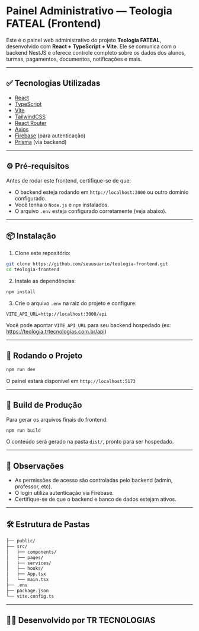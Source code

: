 
# Painel Administrativo — Teologia FATEAL (Frontend)

Este é o painel web administrativo do projeto **Teologia FATEAL**, desenvolvido com **React + TypeScript + Vite**. Ele se comunica com o backend NestJS e oferece controle completo sobre os dados dos alunos, turmas, pagamentos, documentos, notificações e mais.

---

## ✅ Tecnologias Utilizadas

- [React](https://reactjs.org/)
- [TypeScript](https://www.typescriptlang.org/)
- [Vite](https://vitejs.dev/)
- [TailwindCSS](https://tailwindcss.com/)
- [React Router](https://reactrouter.com/)
- [Axios](https://axios-http.com/)
- [Firebase](https://firebase.google.com/) (para autenticação)
- [Prisma](https://www.prisma.io/) (via backend)

---

## ⚙️ Pré-requisitos

Antes de rodar este frontend, certifique-se de que:

- O backend esteja rodando em `http://localhost:3000` ou outro domínio configurado.
- Você tenha o `Node.js` e `npm` instalados.
- O arquivo `.env` esteja configurado corretamente (veja abaixo).

---

## 📦 Instalação

1. Clone este repositório:

```bash
git clone https://github.com/seuusuario/teologia-frontend.git
cd teologia-frontend
```

2. Instale as dependências:

```bash
npm install
```

3. Crie o arquivo `.env` na raiz do projeto e configure:

```env
VITE_API_URL=http://localhost:3000/api
```

Você pode apontar `VITE_API_URL` para seu backend hospedado (ex: https://teologia.trtecnologias.com.br/api)

---

## 🚀 Rodando o Projeto

```bash
npm run dev
```

O painel estará disponível em `http://localhost:5173`

---

## 🧪 Build de Produção

Para gerar os arquivos finais do frontend:

```bash
npm run build
```

O conteúdo será gerado na pasta `dist/`, pronto para ser hospedado.

---

## 🧠 Observações

- As permissões de acesso são controladas pelo backend (admin, professor, etc).
- O login utiliza autenticação via Firebase.
- Certifique-se de que o backend e banco de dados estejam ativos.

---

## 🛠️ Estrutura de Pastas

```bash
├── public/
├── src/
│   ├── components/
│   ├── pages/
│   ├── services/
│   ├── hooks/
│   ├── App.tsx
│   └── main.tsx
├── .env
├── package.json
└── vite.config.ts
```

---

## 👨‍💻 Desenvolvido por TR TECNOLOGIAS
